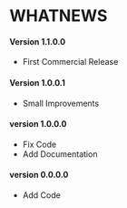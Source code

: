 # WHATNEWS

#### Version 1.1.0.0

- First Commercial Release

#### Version 1.0.0.1

- Small Improvements

#### version 1.0.0.0

- Fix Code
- Add Documentation

#### version 0.0.0.0

- Add Code
